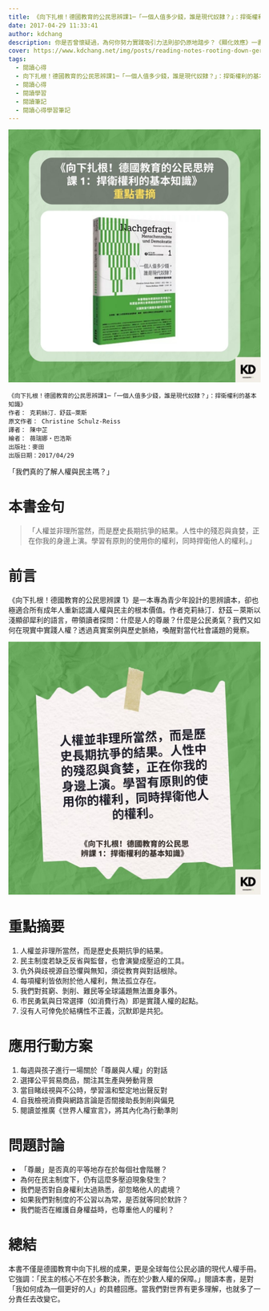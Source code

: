 ```yaml
---
title: 《向下扎根！德國教育的公民思辨課1─「一個人值多少錢，誰是現代奴隸？」：捍衛權利的基本知識》| 閱讀心得學習筆記
date: 2017-04-29 11:33:41
author: kdchang
description: 你是否曾懷疑過，為何你努力實踐吸引力法則卻仍原地踏步？《顯化效應》一書由能量教練克麗絲・費拉洛所著，透過「七大祕密法則」與「九個顯化練習」，提供一套可落實於生活的「顯化指南」。本書不僅教你夢想成真，更重點在於轉化內在信念與能量狀態，真正活出由內而外的豐盛人生。
cover: https://www.kdchang.net/img/posts/reading-notes-rooting-down-germanys-civic-thinking-class-1-1.jpg
tags:
  - 閱讀心得
  - 向下扎根！德國教育的公民思辨課1─「一個人值多少錢，誰是現代奴隸？」：捍衛權利的基本知識
  - 閱讀心得
  - 閱讀學習
  - 閱讀筆記
  - 閱讀心得學習筆記
---
```


![](img/posts/reading-notes-rooting-down-germanys-civic-thinking-class-1-1.jpg)

```
《向下扎根！德國教育的公民思辨課1─「一個人值多少錢，誰是現代奴隸？」：捍衛權利的基本知識》
作者： 克莉絲汀．舒茲—萊斯
原文作者： Christine Schulz-Reiss
譯者： 陳中芷
繪者： 薇瑞娜・巴浩斯
出版社：麥田
出版日期：2017/04/29
```

「我們真的了解人權與民主嗎？」

# 本書金句

> 「人權並非理所當然，而是歷史長期抗爭的結果。人性中的殘忍與貪婪，正在你我的身邊上演。學習有原則的使用你的權利，同時捍衛他人的權利。」

# 前言

《向下扎根！德國教育的公民思辨課 1》是一本專為青少年設計的思辨讀本，卻也極適合所有成年人重新認識人權與民主的根本價值。作者克莉絲汀．舒茲－萊斯以淺顯卻犀利的語言，帶領讀者探問：什麼是人的尊嚴？什麼是公民勇氣？我們又如何在現實中實踐人權？透過真實案例與歷史脈絡，喚醒對當代社會議題的覺察。

![](img/posts/reading-notes-rooting-down-germanys-civic-thinking-class-1-2.jpg)

# 重點摘要

1. 人權並非理所當然，而是歷史長期抗爭的結果。
2. 民主制度若缺乏反省與監督，也會演變成壓迫的工具。
3. 仇外與歧視源自恐懼與無知，須從教育與對話根除。
4. 每項權利皆依附於他人權利，無法孤立存在。
5. 我們對貧窮、剝削、難民等全球議題無法置身事外。
6. 市民勇氣與日常選擇（如消費行為）即是實踐人權的起點。
7. 沒有人可倖免於結構性不正義，沉默即是共犯。

# 應用行動方案

1. 每週與孩子進行一場關於「尊嚴與人權」的對話
2. 選擇公平貿易商品，關注其生產與勞動背景
3. 當目睹歧視與不公時，學習溫和堅定地出聲反對
4. 自我檢視消費與網路言論是否間接助長剝削與偏見
5. 閱讀並推廣《世界人權宣言》，將其內化為行動準則

# 問題討論

- 「尊嚴」是否真的平等地存在於每個社會階層？
- 為何在民主制度下，仍有這麼多壓迫現象發生？
- 我們是否對自身權利太過熟悉，卻忽略他人的處境？
- 如果我們對制度的不公習以為常，是否就等同於默許？
- 我們能否在維護自身權益時，也尊重他人的權利？

# 總結

本書不僅是德國教育中向下扎根的成果，更是全球每位公民必讀的現代人權手冊。它強調：「民主的核心不在於多數決，而在於少數人權的保障。」閱讀本書，是對「我如何成為一個更好的人」的具體回應。當我們對世界有更多理解，也就多了一分責任去改變它。

